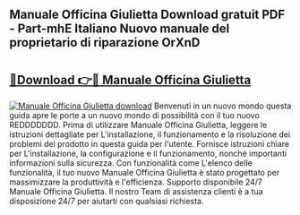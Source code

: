 ## Manuale Officina Giulietta Download gratuit PDF - Part-mhE Italiano Nuovo manuale del proprietario di riparazione OrXnD

# <h2><a href="http://dfgbfg7.blite.top/?on=Manuale+Officina+Giulietta">🔗Download 👉🔴 Manuale Officina Giulietta</a></h2>

[![Manuale Officina Giulietta download](https://i.imgur.com/lujVjoI.png)](http://dfgbfg7.blite.top/?on=Manuale+Officina+Giulietta)
Benvenuti in un nuovo mondo questa guida apre le porte a un nuovo mondo di possibilità con il tuo nuovo REDDDDDDD. Prima di utilizzare Manuale Officina Giulietta, leggere le istruzioni dettagliate per L'installazione, il funzionamento e la risoluzione dei problemi del prodotto in questa guida per l'utente. Fornisce istruzioni chiare per L'installazione, la configurazione e il funzionamento, nonché importanti informazioni sulla sicurezza. Con funzionalità come L'elenco delle funzionalità, il tuo nuovo Manuale Officina Giulietta è stato progettato per massimizzare la produttività e l'efficienza. Supporto disponibile 24/7 Manuale Officina Giulietta. Il nostro Team di assistenza clienti è a tua disposizione 24/7 per aiutarti con qualsiasi richiesta.
